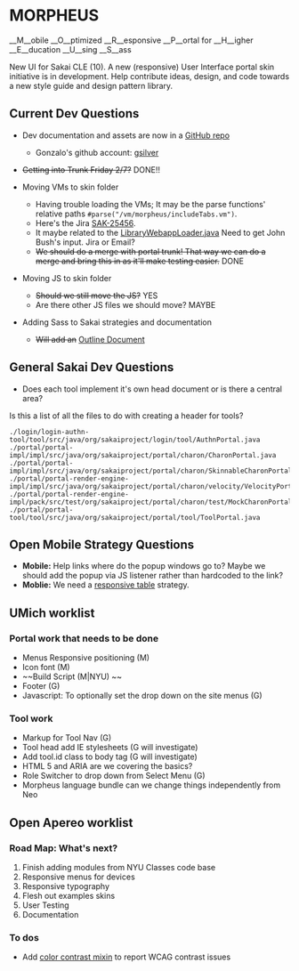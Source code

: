 # MORPHEUS
__M__obile __O__ptimized __R__esponsive __P__ortal for __H__igher __E__ducation __U__sing __S__ass

New UI for Sakai CLE (10). A new (responsive) User Interface portal skin initiative is in development. Help contribute ideas, design, and code towards a new style guide  and design pattern library.

## Current Dev Questions

* Dev documentation and assets are now in a [GitHub repo](https://github.com/alienresident/sakai-portal-assets)	
	* Gonzalo's github account: [gsilver](https://github.com/gsilver)
	 		
* ~~Getting into Trunk Friday 2/7?~~ DONE!!
   
* Moving VMs to skin folder
	* Having trouble loading the VMs; It may be the parse functions' relative paths `#parse("/vm/morpheus/includeTabs.vm")`.
	* Here's the Jira [SAK-25456](https://jira.sakaiproject.org/browse/SAK-25456). 
	* It maybe related to the [LibraryWebappLoader.java](http://source.sakaiproject.org/viewsvn/portal/trunk/portal-render-engine-impl/impl/src/java/org/sakaiproject/portal/charon/velocity/LibraryWebappLoader.java?view=markup&pathrev=133274) Need to get John Bush's input. Jira or Email?
	* ~~We should do a merge with portal trunk! That way we can do a merge and bring this in as it'll make testing easier.~~ DONE
	
* Moving JS to skin folder
	* ~~Should we still move the JS?~~ YES   
	* Are there other JS files we should move? MAYBE
	
* Adding Sass to Sakai strategies and documentation
	* ~~Will add an~~ [Outline Document](https://github.com/alienresident/sakai-portal-assets/blob/master/documentation/Adding-Sass-to-Sakai.md)   
	
## General Sakai Dev Questions

* Does each tool implement it's own head document or is there a central area?  
 
Is this a list of all the files to do with creating a header for tools?

``` 
./login/login-authn-tool/tool/src/java/org/sakaiproject/login/tool/AuthnPortal.java
./portal/portal-impl/impl/src/java/org/sakaiproject/portal/charon/CharonPortal.java
./portal/portal-impl/impl/src/java/org/sakaiproject/portal/charon/SkinnableCharonPortal.java
./portal/portal-render-engine-impl/impl/src/java/org/sakaiproject/portal/charon/velocity/VelocityPortalRenderEngine.java
./portal/portal-render-engine-impl/pack/src/test/org/sakaiproject/portal/charon/test/MockCharonPortal.java
./portal/portal-tool/tool/src/java/org/sakaiproject/portal/tool/ToolPortal.java
``` 
  

## Open Mobile Strategy Questions
* __Mobile:__ Help links where do the popup windows go to? Maybe we should add the popup via JS listener rather than hardcoded to the link?
* __Moblie:__ We need a [responsive table](http://css-tricks.com/responsive-data-table-roundup/) strategy.

## UMich worklist

### Portal work that needs to be done
* Menus Responsive positioning (M)
* Icon font (M)
* ~~Build Script (M|NYU) ~~
* Footer (G)
* Javascript: To optionally set the drop down on the site menus (G)

### Tool work 
* Markup for Tool Nav (G)
* Tool head add IE stylesheets (G will investigate)
* Add tool.id class to body tag (G will investigate)
* HTML 5 and ARIA are we covering the basics?
* Role Switcher to drop down from Select Menu (G)
* Morpheus language bundle can we change things independently from Neo


## Open Apereo worklist

### Road Map: What's next?

1. Finish adding modules from NYU Classes code base
2. Responsive menus for devices
3. Responsive typography
4. Flesh out examples skins
5. User Testing
6. Documentation

### To dos
* Add [color contrast mixin](https://github.com/voxpelli/sass-color-helpers) to report WCAG contrast issues



